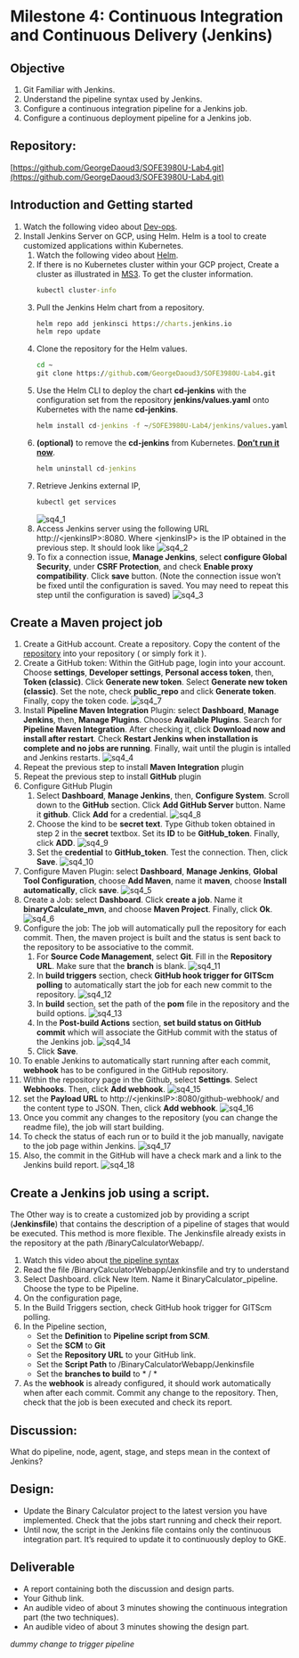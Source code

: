 # Milestone 4: Continuous Integration and Continuous Delivery (Jenkins) 
## Objective   
1. Git Familiar with Jenkins.
2. Understand the pipeline syntax used by Jenkins.
3. Configure a continuous integration pipeline for a Jenkins job.
4. Configure a continuous deployment pipeline for a Jenkins job.
## Repository:   
[https://github.com/GeorgeDaoud3/SOFE3980U-Lab4.git](https://github.com/GeorgeDaoud3/SOFE3980U-Lab4.git) 

## Introduction and Getting started
1. Watch the following video about [Dev-ops](https://www.youtube.com/watch?v=LFDrDnKPOTg).
2. Install Jenkins Server on GCP, using Helm. Helm is a tool to create customized applications within Kubernetes.
   1. Watch the following video about [Helm](https://www.youtube.com/watch?v=fy8SHvNZGeE).
   2. If there is no Kubernetes cluster within your GCP project, Create a cluster as illustrated in [MS3](https://github.com/GeorgeDaoud3/SOFE3980U-Lab3#setup-google-kubernetes-engine-gke). To get the cluster information.
      ```cmd
      kubectl cluster-info
      ``` 
   3. Pull the Jenkins Helm chart from a repository.  
      ```cmd
      helm repo add jenkinsci https://charts.jenkins.io
      helm repo update
      ```
   4. Clone the repository for the Helm values.
      ```cmd
      cd ~
      git clone https://github.com/GeorgeDaoud3/SOFE3980U-Lab4.git
      ```
   5. Use the Helm CLI to deploy the chart **cd-jenkins** with the configuration set from the repository **jenkins/values.yaml** onto Kubernetes with the name **cd-jenkins**.
      ```cmd
      helm install cd-jenkins -f ~/SOFE3980U-Lab4/jenkins/values.yaml jenkinsci/jenkins --wait
      ```
   6. **(optional)** to remove the **cd-jenkins** from Kubernetes. **<ins>Don’t run it now</ins>**.
      ```cmd
      helm uninstall cd-jenkins
      ```
   7. Retrieve Jenkins external IP,
      ```cmd 
      kubectl get services
      ```
      ![sq4_1](figures/sq4_1.jpg)
   8. Access Jenkins server using the following URL http://\<jenkinsIP\>:8080. Where \<jenkinsIP\> is the IP obtained in the previous step. It should look like
      ![sq4_2](figures/sq4_2.jpg)
   9. To fix a connection issue, **Manage Jenkins**, select **configure Global Security**, under **CSRF Protection**, and check **Enable proxy compatibility**. Click **save** button. (Note the connection issue won’t be fixed until the configuration is saved. You may need to repeat this step until the configuration is saved)
      ![sq4_3](figures/sq4_3.jpg)
## Create a Maven project job
1. Create a GitHub account. Create a repository. Copy the content of the [repository](https://github.com/GeorgeDaoud3/SOFE3980U-Lab4.git) into your repository ( or simply fork it ).
2. Create a GitHub token: Within the GitHub page, login into your account. Choose  **settings**, **Developer settings**, **Personal access token**, then, **Token (classic)**. Click **Generate new token**. Select **Generate new token (classic)**. Set the note, check **public_repo** and click **Generate token**. Finally, copy the token code.
   ![sq4_7](figures/sq4_7.jpg)
3. Install **Pipeline Maven Integration** Plugin: select **Dashboard**, **Manage Jenkins**, then, **Manage Plugins**. Choose **Available Plugins**. Search for **Pipeline Maven Integration**. After checking it, click **Download now and install after restart**. Check **Restart Jenkins when installation is complete and no jobs are running**. Finally, wait until the plugin is intalled and Jenkins restarts.
   ![sq4_4](figures/sq4_4.jpg)
4. Repeat the previous step to install **Maven Integration** plugin
5. Repeat the previous step to install **GitHub** plugin
6. Configure GitHub Plugin
   1. Select **Dashboard**, **Manage Jenkins**, then, **Configure System**. Scroll down to the **GitHub** section. Click **Add GitHub Server** button. Name it **github**. Click **Add** for a credential.
      ![sq4_8](figures/sq4_8.jpg)
   2. Choose the kind to be **secret text**. Type Github token obtained in step 2 in the **secret** textbox. Set its **ID** to be **GitHub_token**. Finally, click **ADD**.
      ![sq4_9](figures/sq4_9.jpg)
   3. Set the **credential** to **GitHub_token**. Test the connection. Then, click **Save**.
      ![sq4_10](figures/sq4_10.jpg)
7. Configure Maven Plugin: select **Dashboard**, **Manage Jenkins**, **Global Tool Configuration**, choose **Add Maven**, name it **maven**, choose **Install automatically**, click **save**.
   ![sq4_5](figures/sq4_5.jpg)
8. Create a Job: select **Dashboard**. Click **create a job**. Name it **binaryCalculate_mvn**, and choose **Maven Project**. Finally, click **Ok**.
   ![sq4_6](figures/sq4_6.jpg)
9. Configure the job: The job will automatically pull the repository for each commit. Then, the maven project is built and the status is sent back to the repository to be associative to the commit.
   1. For **Source Code Management**, select **Git**. Fill in the **Repository URL**. Make sure that the **branch** is blank.
      ![sq4_11](figures/sq4_11.jpg)
   2. In **build triggers** section, check **GitHub hook trigger for GITScm polling** to automatically start the job for each new commit to the repository.
      ![sq4_12](figures/sq4_12.jpg)
   3. In **build** section, set the path of the **pom** file in the repository and the build options.
      ![sq4_13](figures/sq4_13.jpg)
   4. In the **Post-build Actions** section, **set build status on GitHub commit** which will associate the GitHub commit with the status of the Jenkins job.
      ![sq4_14](figures/sq4_14.jpg)
   5. Click **Save**. 
10. To enable Jenkins to automatically start running after each commit, **webhook** has to be configured in the GitHub repository.
   1. Within the repository page in the Github, select **Settings**. Select **Webhooks**. Then, click **Add webhook**.
      ![sq4_15](figures/sq4_15.jpg)
   2. set the **Payload URL** to http://\<jenkinsIP\>:8080/github-webhook/ and the content type to JSON. Then, click **Add webhook**.
      ![sq4_16](figures/sq4_16.jpg)
11. Once you commit any changes to the repository (you can change the readme file), the job will start building. 
   1. To check the status of each run or to build it the job manually, navigate to the job page within Jenkins.
      ![sq4_17](figures/sq4_17.jpg)
   2. Also, the commit in the GitHub will have a check mark and a link to the Jenkins build report.
      ![sq4_18](figures/sq4_18.jpg)

## Create a Jenkins job using a script.
The Other way is to create a customized job by providing a script (**Jenkinsfile**) that contains the description of a pipeline of stages that would be executed. This method is more flexible. The Jenkinsfile already exists in the repository at the path /BinaryCalculatorWebapp/. 
1.	Watch this video about [the pipeline syntax]( https://www.youtube.com/watch?v=pzbrVVy6ul4)
2.	Read the file /BinaryCalculatorWebapp/Jenkinsfile and try to understand 
3.	Select Dashboard. click New Item. Name it BinaryCalculator_pipeline. Choose the type to be Pipeline.
4.	On the configuration page,
   1. In the Build Triggers section, check GitHub hook trigger for GITScm polling.
   2. In the Pipeline section, 
      * Set the **Definition** to **Pipeline script from SCM**.
      * Set the **SCM** to **Git**
      * Set the **Repository URL** to your GitHub link.
      * Set the **Script Path** to /BinaryCalculatorWebapp/Jenkinsfile
      * Set the **branches to build** to \* / \*
5.	As the **webhook** is already configured, it should work automatically when  after each commit. Commit any change to the repository. Then, check that the job is been executed and check its report.

## Discussion:
What do pipeline, node, agent, stage, and steps mean in the context of Jenkins?

## Design:
* Update the Binary Calculator project to the latest version you have implemented. Check that the jobs start running and check their report. 
* Until now, the script in the Jenkins file contains only the continuous integration part. It’s required to update it to continuously deploy to GKE.


## Deliverable
* A report containing both the discussion and design parts.
* Your Github link.
* An audible video of about 3 minutes showing the continuous integration part (the two techniques).
* An audible video of about 3 minutes showing the design part.

*dummy change to trigger pipeline*